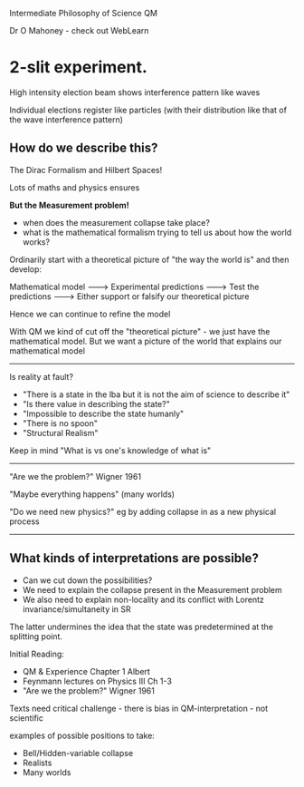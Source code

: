 Intermediate Philosophy of Science QM

Dr O Mahoney - check out WebLearn

# 2-slit experiment. 
High intensity election beam shows interference pattern like waves

Individual elections register like particles (with their distribution like that of the wave interference pattern)

## How do we describe this?

The Dirac Formalism and Hilbert Spaces!

Lots of maths and physics ensures

**But the Measurement problem!**

- when does the measurement collapse take place?
- what is the mathematical formalism trying to tell us about how the world works?

Ordinarily start with a theoretical picture of "the way the world is" and then develop:

Mathematical model
---> Experimental predictions
---> Test the predictions
---> Either support or falsify our theoretical picture 

Hence we can continue to refine the model

With QM we kind of cut off the "theoretical picture" - we just have the mathematical model. But we want a picture of the world that explains our mathematical model

----------------
Is reality at fault?
* "There is a state in the lba but it is not the aim of science to describe it"
* "Is there value in describing the state?"
* "Impossible to describe the state humanly"
* "There is no spoon"
* "Structural Realism"

Keep in mind "What is vs one's knowledge of what is"

-----------
"Are we the problem?" Wigner 1961

"Maybe everything happens" (many worlds)

"Do we need new physics?" eg by adding collapse in as a new physical process

------

## What kinds of interpretations are possible?
* Can we cut down the possibilities?
* We need to explain the collapse present in the Measurement problem 
* We also need to explain non-locality and its conflict with Lorentz invariance/simultaneity in SR

The latter undermines the idea that the state was predetermined at the splitting point.

Initial Reading:

* QM & Experience Chapter 1 Albert
* Feynmann lectures on Physics III Ch 1-3
* "Are we the problem?" Wigner 1961

Texts need critical challenge - there is bias in QM-interpretation - not scientific

examples of possible positions to take:
* Bell/Hidden-variable collapse
* Realists
* Many worlds